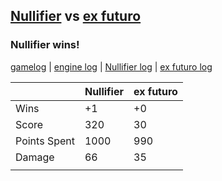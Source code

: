 ## [Nullifier](<../../Nullifier/README.md>) vs [ex futuro](<../../ex futuro/README.md>)
### Nullifier wins!

[gamelog](<gamelog.json>) | [engine log](<engine>) | [Nullifier log](<Nullifier>) | [ex futuro log](<ex futuro>)

|              | Nullifier | ex futuro |
| ------------ | --------- | --------- |
| Wins         |        +1 |        +0 |
| Score        |       320 |        30 |
| Points Spent |      1000 |       990 |
| Damage       |        66 |        35 |
|              |           |           |
